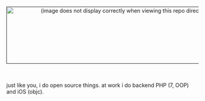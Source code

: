 <!-- this svg+css thing is pretty much stolen from https://github.com/sindresorhus/css-in-readme-like-wat -->
<br>
<div align="center">
  <a href="">
    <!-- 
      this line references a file in my repo relative the my profile page.
      this means this image will not display correctly in the repo itself.
    -->
    <img src="/vladdeSV/vladdeSV/raw/master/header.svg" width="600" height="150" alt="(image does not display correctly when viewing this repo directly)">
  </a>
</div>
<br>
<br>

just like you, i do open source things. at work i do backend PHP (7, OOP) and iOS (objc).
